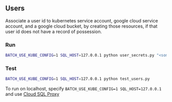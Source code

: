 ## Users

Associate a user id to kubernetes service account, google cloud service account, and a google cloud bucket, by creating those resources, if that user id does not have a record of possession.

### Run

```sh
BATCH_USE_KUBE_CONFIG=1 SQL_HOST=127.0.0.1 python user_secrets.py "<some_user_id>"
```

### Test

```sh
BATCH_USE_KUBE_CONFIG=1 SQL_HOST=127.0.0.1 python test_users.py
```

To run on localhost, specify `BATCH_USE_KUBE_CONFIG=1 SQL_HOST=127.0.0.1` and use [Cloud SQL Proxy](https://cloud.google.com/sql/docs/mysql/sql-proxy)
